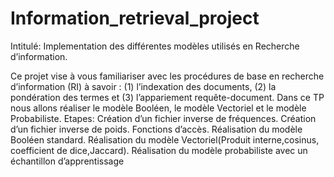 # Information_retrieval_project
Intitulé:  Implementation des différentes modèles utilisés en Recherche d’information.

Ce projet vise à vous familiariser avec les procédures de base en recherche d’information (RI) à savoir : (1)
l’indexation des documents, (2) la pondération des termes et (3) l’appariement requête-document. Dans
ce TP nous allons réaliser le modèle Booléen, le modèle Vectoriel et le modèle Probabiliste.
Etapes:
Création d’un fichier inverse de fréquences.
Création d’un fichier inverse de poids.
Fonctions d’accès.
Réalisation du modèle Booléen standard.
Réalisation du modèle Vectoriel(Produit interne,cosinus, coefficient de dice,Jaccard).
Réalisation du modèle probabiliste avec un échantillon d’apprentissage
